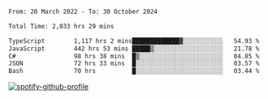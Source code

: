 <!--START_SECTION:waka-->

```txt
From: 20 March 2022 - To: 30 October 2024

Total Time: 2,033 hrs 29 mins

TypeScript        1,117 hrs 2 mins█████████████▓░░░░░░░░░░░   54.93 %
JavaScript        442 hrs 53 mins █████▒░░░░░░░░░░░░░░░░░░░   21.78 %
C#                98 hrs 38 mins  █▒░░░░░░░░░░░░░░░░░░░░░░░   04.85 %
JSON              72 hrs 33 mins  █░░░░░░░░░░░░░░░░░░░░░░░░   03.57 %
Bash              70 hrs          █░░░░░░░░░░░░░░░░░░░░░░░░   03.44 %
```

<!--END_SECTION:waka-->
[![spotify-github-profile](https://spotify-github-profile.vercel.app/api/view?uid=c00zprrvy9xiloa9qnco3hmng&cover_image=true&theme=novatorem&show_offline=false&background_color=121212&bar_color=53b14f&bar_color_cover=false)](https://spotify-github-profile.vercel.app/api/view?uid=c00zprrvy9xiloa9qnco3hmng&redirect=true)



